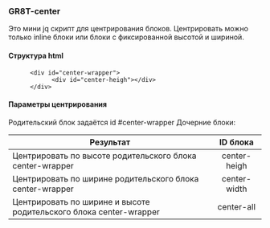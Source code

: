 ### GR8T-center
Это мини jq скрипт для центрирования блоков.
Центрировать можно только inline блоки или блоки с фиксированной высотой и шириной.

#### Структура html
``` 
      <div id="center-wrapper">
            <div id="center-heigh"></div>
      </div>
``` 
#### Параметры центрирования

Родительский блок задаётся id #center-wrapper
Дочерние блоки:

| Результат                                                            | ID блока        |
| -------------------------------------------------------------------- |:---------------:|
| Центрировать по высоте родительского блока center-wrapper            | center-heigh    |
| Центрировать по ширине родительского блока center-wrapper            | center-width    |
| Центрировать по ширине и высоте родительского блока center-wrapper   | center-all      |

